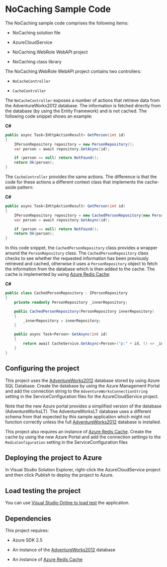 # NoCaching Sample Code

The NoCaching sample code comprises the following items:

* NoCaching solution file

* AzureCloudService

* NoCaching.WebRole WebAPI project

* NoCaching class library

The NoCaching.WebRole WebAPI project contains two controllers:

* `NoCacheController`

* `CacheController`

The `NoCacheController` exposes a number of actions that retrieve data from the
AdventureWorks2012 database. The information is fetched directly from the database
(by using the Entity Framework) and is not cached. The following code snippet shows
an example:

**C#**

``` C#
public async Task<IHttpActionResult> GetPerson(int id)
{
    IPersonRepository repository = new PersonRepository();
    var person = await repository.GetAsync(id);

    if (person == null) return NotFound();
    return Ok(person);
}
```

The `CacheController` provides the same actions. The difference is that the code for
these actions a different context class that implements the cache-aside pattern:

**C#**

``` C#
public async Task<IHttpActionResult> GetPerson(int id)
{
    IPersonRepository repository = new CachedPersonRepository(new PersonRepository());
    var person = await repository.GetAsync(id);

    if (person == null) return NotFound();
    return Ok(person);
}
```

In this code snippet, the `CachedPersonRepository` class provides a wrapper around
the `PersonRepository` class. The `CachedPersonRepository` class checks to see
whether the requested information has been previously retrieved and cached, otherwise
it uses a `PersonRepository` object to fetch the information from the database which
is then added to the cache. The cache is implemented by using [Azure Redis Cache][AzureRedisCache]:

**C#**

``` C#
public class CachedPersonRepository : IPersonRepository
{
    private readonly PersonRepository _innerRepository;

    public CachedPersonRepository(PersonRepository innerRepository)
    {
        _innerRepository = innerRepository;
    }

    public async Task<Person> GetAsync(int id)
    {
        return await CacheService.GetAsync<Person>("p:" + id, () => _innerRepository.GetAsync(id)).ConfigureAwait(false);
    }
}
```

## Configuring the project

This project uses the [AdventureWorks2012][AdventureWorks2012] database stored by
using Azure SQL Database. Create the database by using the Azure Management Portal
and add the connection string to the `AdventureWorksConnectionString` setting in the
ServiceConfiguration files for the AzureCloudService project.

Note that the new Azure portal provides a simplified version of the database
(AdventureWorksLT). The AdventureWorksLT database uses a different schema from that
expected by this sample application which might not function correctly unless the
full [AdventureWorks2012][AdventureWorks2012] database is installed.

This project also requires an instance of [Azure Redis Cache][AdventureWorks2012].
Create the cache by using the new Azure Portal and add the connection settings to the
`RedisConfiguration` setting in the ServiceConfiguration files

## Deploying the project to Azure

In Visual Studio Solution Explorer, right-click the AzureCloudService project and
then click *Publish* to deploy the project to Azure.

## Load testing the project

You can use [Visual Studio Online to load test](http://www.visualstudio.com/en-us/get-started/load-test-your-app-vs.aspx) the
application.

## Dependencies

This project requires:

* Azure SDK 2.5

* An instance of the [AdventureWorks2012] database

* An instance of [Azure Redis Cache][AzureRedisCache]

[AzureRedisCache]: http://azure.microsoft.com/services/cache/
[AdventureWorks2012]: https://msftdbprodsamples.codeplex.com/releases/view/37304
